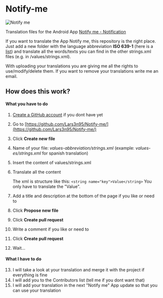 # Notify-me
![Notify me](https://lh3.googleusercontent.com/PTO1l4M0hg3guVIv0IZNz3EC0FzzT-ksjB3gjsNE-IcULCshb8gp5W7OvOQ--4vABzs=w100 "Notify me")

Translation files for the Android App [Notify me - Notification](https://play.google.com/store/apps/details?id=com.kila.addnotification.lars)

If you want to translate the App Notify me, this repository is the right place. Just add a new folder with the language abbreviation **ISO 639-1** (here is a [list](https://www.loc.gov/standards/iso639-2/php/code_list.php))  and translate all the words/texts you can find in the other strings.xml files (e.g. in /values/strings.xml).

With uploading your translations you are giving me all the rights to use/modify/delete them. If you want to remove your translations write me an email.

## How does this work?

#### What you have to do
1. [Create a GitHub account](https://github.com/join) if you dont have yet 
2. Go to [https://github.com/Lars3n95/Notify-me/](https://github.com/Lars3n95/Notify-me/)
3. Click **Create new file**
4. Name of your file: *values-abbreviation/strings.xml* (example: *values-es/strings.xml* for spanish translation)
5. Insert the content of values/strings.xml 
6. Translate all the content
   
   The xml is structure like this: `<string name="key">Value</string>`
   You only have to translate the "Value".

7. Add a title and description at the bottom of the page if you like or need to
8. Click **Propose new file**
9. Click **Create pull request**
10. Write a comment if you like or need to
11. Click **Create pull request**
12. Wait...

#### What I have to do
13. I will take a look at your translation and merge it with the project if everything is fine
14. I will add you to the Contributors list (tell me if you dont want that)
15. I will add your translation in the next "Notify me" App update so that you can use your translation

